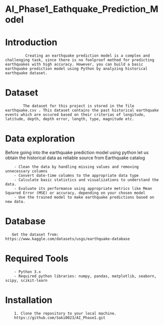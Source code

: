 # AI_Phase1_Eathquake_Prediction_Model
# Introduction

             Creating an earthquake prediction model is a complex and challenging task, since there is no foolproof method for predicting earthquakes with high accuracy. However, you can build a basic earthquake prediction model using Python by analyzing historical earthquake dataset.

# Dataset

            The dataset for this project is stored in the file earthquake.csv . This dataset contains the past historical earthquake events which are occured based on their criterias of longitude, latitude, depth, depth error, length, type, magnitude etc.

# Data exploration

Before going into the earthquake prediction model using python let us obtain the historical data as reliable source from Earthquake catalog

        - Clean the data by handling missing values and removing unnecessary columns
        - Convert date-time columns to the appropriate data type
        - Calculate basic statistics and visualizations to understand the data.
        - Evaluate its performance using appropriate metrics like Mean Squared Error (MSE) or accuracy, depending on your chosen model
        - Use the trained model to make earthquake predictions based on new data.

# Database
       
       Get the dataset from: https://www.kaggle.com/datasets/usgs/earthquake-database

# Required Tools
        
        - Python 3.x
        - Required python libraries: numpy, pandas, matplotlib, seaborn, scipy, scikit-learn

# Installation
        1. Clone the repository to your local machine.
        https://github.com/Saki0023/AI_Phase1.git
        
